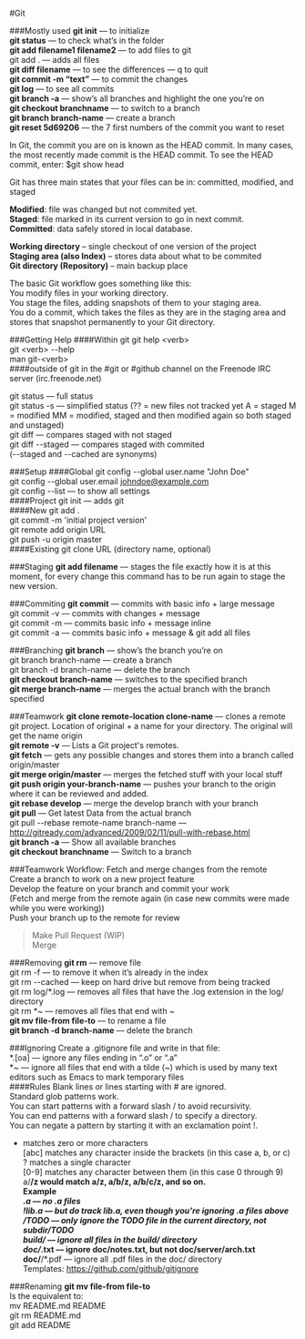 #Git

###Mostly used
**git init** –– to initialize  
**git status** –– to check what’s in the folder  
**git add filename1 filename2** –– to add files to git  
git add . –– adds all files  
**git diff filename** –– to see the differences –– q to quit  
**git commit -m “text”** –– to commit the changes  
**git log** –– to see all commits  
**git branch -a** –– show’s all branches and highlight the one you’re on  
**git checkout branchname** –– to switch to a branch  
**git branch branch-name** –– create a branch  
**git reset 5d69206** –– the 7 first numbers of the commit you want to reset  

In Git, the commit you are on is known as the HEAD commit. In many cases, the most recently made commit is the HEAD commit. To see the HEAD commit, enter: $git show head

Git has three main states that your files can be in: committed, modified, and staged

**Modified**: file was changed but not commited yet.  
**Staged**: file marked in its current version to go in next commit.  
**Committed**: data safely stored in local database.  

**Working directory** – single checkout of one version of the project  
**Staging area (also Index)** – stores data about what to be commited  
**Git directory (Repository)** – main backup place  

The basic Git workflow goes something like this:  
You modify files in your working directory.  
You stage the files, adding snapshots of them to your staging area.  
You do a commit, which takes the files as they are in the staging area and stores that snapshot permanently to your Git directory.  

###Getting Help
####Within git
git help &lt;verb&gt;  
git &lt;verb&gt; --help  
man git-&lt;verb&gt;  
####outside of git
in the #git or #github channel on the Freenode IRC server (irc.freenode.net)

git status –– full status  
git status -s –– simplified status (?? = new files not tracked yet A = staged M = modified MM = modified, staged and then modified again so both staged and unstaged)  
git diff –– compares staged with not staged  
git diff --staged –– compares staged with commited  
(--staged and --cached are synonyms)  

###Setup
####Global
git config --global user.name "John Doe"  
git config --global user.email johndoe@example.com  
git config --list –– to show all settings  
####Project
git init –– adds git  
####New
git add .  
git commit -m 'initial project version'  
git remote add origin URL  
git push -u origin master  
####Existing
git clone URL (directory name, optional)  

###Staging
**git add filename** –– stages the file exactly how it is at this moment, for every change this command has to be run again to stage the new version.

###Commiting
**git commit** –– commits with basic info + large message  
git commit -v –– commits with changes + message  
git commit -m –– commits basic info + message inline  
git commit -a –– commits basic info + message & git add all files  

###Branching
**git branch** –– show’s the branch you’re on  
git branch branch-name –– create a branch  
git branch -d branch-name –– delete the branch  
**git checkout branch-name** –– switches to the specified branch  
**git merge branch-name** –– merges the actual branch with the branch specified  

###Teamwork
**git clone remote-location clone-name** –– clones a remote git project. Location of original + a name for your directory. The original will get the name origin  
**git remote -v** –– Lists a Git project's remotes.  
**git fetch** –– gets any possible changes and stores them into a branch called origin/master  
**git merge origin/master** –– merges the fetched stuff with your local stuff  
**git push origin your-branch-name** –– pushes your branch to the origin where it can be reviewed and added.  
**git rebase develop** –– merge the develop branch with your branch  
**git pull** –– Get latest Data from the actual branch  
git pull --rebase remote-name branch-name –– http://gitready.com/advanced/2009/02/11/pull-with-rebase.html  
**git branch -a** –– Show all available branches  
**git checkout branchname** –– Switch to a branch

###Teamwork Workflow:
Fetch and merge changes from the remote  
Create a branch to work on a new project feature  
Develop the feature on your branch and commit your work  
(Fetch and merge from the remote again (in case new commits were made while you were working))  
Push your branch up to the remote for review  
> Make Pull Request (WIP)  
> Merge

###Removing
**git rm** –– remove file  
git rm -f –– to remove it when it’s already in the index  
git rm --cached –– keep on hard drive but remove from being tracked  
git rm log/\*.log –– removes all files that have the .log extension in the log/ directory  
git rm \*~ –– removes all files that end with ~  
**git mv file-from file-to** –– to rename a file  
**git branch -d branch-name** –– delete the branch  

###Ignoring
Create a .gitignore file and write in that file:  
*.[oa] –– ignore any files ending in “.o” or “.a”  
*~ –– ignore all files that end with a tilde (~) which is used by many text editors such as Emacs to mark temporary files  
####Rules
Blank lines or lines starting with # are ignored.  
Standard glob patterns work.  
You can start patterns with a forward slash / to avoid recursivity.  
You can end patterns with a forward slash / to specify a directory.  
You can negate a pattern by starting it with an exclamation point !.  
* matches zero or more characters  
[abc] matches any character inside the brackets (in this case a, b, or c)  
? matches a single character   
[0-9] matches any character between them (in this case 0 through 9)  
a/**/z would match a/z, a/b/z, a/b/c/z, and so on.  
Example  
*.a –– no .a files  
!lib.a –– but do track lib.a, even though you're ignoring .a files above  
/TODO –– only ignore the TODO file in the current directory, not subdir/TODO  
build/ –– ignore all files in the build/ directory  
doc/*.txt –– ignore doc/notes.txt, but not doc/server/arch.txt  
doc/**/*.pdf –– ignore all .pdf files in the doc/ directory  
Templates: https://github.com/github/gitignore

###Renaming
**git mv file-from file-to**  
Is the equivalent to:  
mv README.md README  
git rm README.md  
git add README
